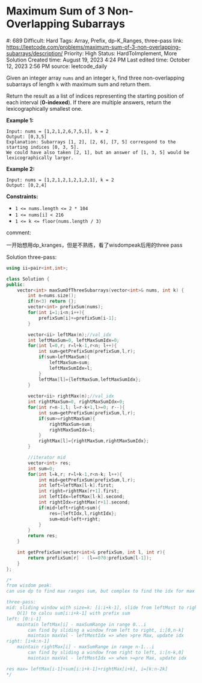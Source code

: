 # Maximum Sum of 3 Non-Overlapping Subarrays

#: 689
Difficult: Hard
Tags: Array, Prefix, dp-K_Ranges, three-pass
link: https://leetcode.com/problems/maximum-sum-of-3-non-overlapping-subarrays/description/
Priority: High
Status: HardToImplement, More Solution
Created time: August 19, 2023 4:24 PM
Last edited time: October 12, 2023 2:56 PM
source: leetcode_daily

Given an integer array `nums` and an integer `k`, find three non-overlapping subarrays of length `k` with maximum sum and return them.

Return the result as a list of indices representing the starting position of each interval (**0-indexed**). If there are multiple answers, return the lexicographically smallest one.

**Example 1:**

```
Input: nums = [1,2,1,2,6,7,5,1], k = 2
Output: [0,3,5]
Explanation: Subarrays [1, 2], [2, 6], [7, 5] correspond to the starting indices [0, 3, 5].
We could have also taken [2, 1], but an answer of [1, 3, 5] would be lexicographically larger.

```

**Example 2:**

```
Input: nums = [1,2,1,2,1,2,1,2,1], k = 2
Output: [0,2,4]

```

**Constraints:**

- `1 <= nums.length <= 2 * 104`
- `1 <= nums[i] < 216`
- `1 <= k <= floor(nums.length / 3)`

comment:

一开始想用dp_kranges，但是不熟练，看了wisdompeak后用的three pass

Solution three-pass:

```cpp
using ii=pair<int,int>;

class Solution {
public:
    vector<int> maxSumOfThreeSubarrays(vector<int>& nums, int k) {
        int n=nums.size();
        if(n<3) return {};
        vector<int> prefixSum(nums);
        for(int i=1;i<n;i++){
            prefixSum[i]+=prefixSum[i-1];
        }

        vector<ii> leftMax(n);//val_idx
        int leftMaxSum=0, leftMaxSumIdx=0;
        for(int l=0,r; r=l+k-1,r<n; l++){
            int sum=getPrefixSum(prefixSum,l,r);
            if(sum>leftMaxSum){
                leftMaxSum=sum;
                leftMaxSumIdx=l;
            }
            leftMax[l]={leftMaxSum,leftMaxSumIdx};
        }
        
        vector<ii> rightMax(n);//val_idx
        int rightMaxSum=0, rightMaxSumIdx=0;
        for(int r=n-1,l; l=r-k+1,l>=0; r--){
            int sum=getPrefixSum(prefixSum,l,r);
            if(sum>=rightMaxSum){
                rightMaxSum=sum;
                rightMaxSumIdx=l;
            }
            rightMax[l]={rightMaxSum,rightMaxSumIdx};
        }

        //iterator mid
        vector<int> res;
        int sum=0;
        for(int l=k,r; r=l+k-1,r<n-k; l++){
            int mid=getPrefixSum(prefixSum,l,r);
            int left=leftMax[l-k].first;
            int right=rightMax[r+1].first;
            int leftIdx=leftMax[l-k].second;
            int rightIdx=rightMax[r+1].second;
            if(mid+left+right>sum){
                res={leftIdx,l,rightIdx};
                sum=mid+left+right;
            }
        }
        return res;
    }

    int getPrefixSum(vector<int>& prefixSum, int l, int r){
        return prefixSum[r] - (l==0?0:prefixSum[l-1]);
    }
};

/*
from wisdom peak:
can use dp to find max ranges sum, but complex to find the idx for max ranges

three-pass:
mid: sliding window with size=k: [i:i+k-1], slide from leftMost to rightMost O(n-2k)
    O(1) to calcu sum[i:i+k-1] with prefix sum
left: [0:i-1]
    maintain leftMax[i] - maxSumRange in range 0...i
        can find by sliding a window from left to right, i:[0,n-k]
        maintain maxVal - leftMostIdx => when >pre Max, update idx
right: [i+k:n-1]
    maintain rightMax[i] - maxSumRange in range n-1...i
        can find by sliding a window from right to left, i:[n-k,0]
        maintain maxVal - leftMostIdx => when >=pre Max, update idx

res max= leftMax[i-1]+sum[i:i+k-1]+rightMax[i+k], i=[k:n-2k]
*/
```